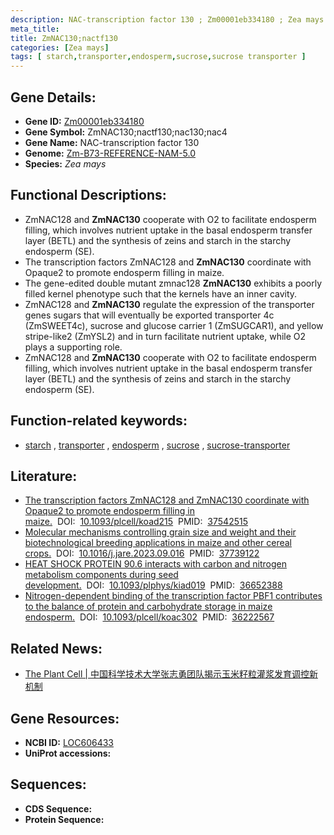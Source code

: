 ```yaml
---
description: NAC-transcription factor 130 ; Zm00001eb334180 ; Zea mays
meta_title:
title: ZmNAC130;nactf130
categories: [Zea mays]
tags: [ starch,transporter,endosperm,sucrose,sucrose transporter ]
---
```


## Gene Details:
- **Gene ID:**	[Zm00001eb334180](https://www.maizegdb.org/gene_center/gene/Zm00001eb334180)
- **Gene Symbol:** ZmNAC130;nactf130;nac130;nac4
- **Gene Name:** NAC-transcription factor 130
- **Genome:** [Zm-B73-REFERENCE-NAM-5.0](https://www.maizegdb.org/genome/assembly/Zm-B73-REFERENCE-NAM-5.0)
- **Species:** *Zea mays*

## Functional Descriptions:
   - ZmNAC128 and **ZmNAC130** cooperate with O2 to facilitate endosperm filling, which involves nutrient uptake in the basal endosperm transfer layer (BETL) and the synthesis of zeins and starch in the starchy endosperm (SE).
   - The transcription factors ZmNAC128 and **ZmNAC130** coordinate with Opaque2 to promote endosperm filling in maize.
   - The gene-edited double mutant zmnac128 **ZmNAC130** exhibits a poorly filled kernel phenotype such that the kernels have an inner cavity.
   - ZmNAC128 and **ZmNAC130** regulate the expression of the transporter genes sugars that will eventually be exported transporter 4c (ZmSWEET4c), sucrose and glucose carrier 1 (ZmSUGCAR1), and yellow stripe-like2 (ZmYSL2) and in turn facilitate nutrient uptake, while O2 plays a supporting role.
   - ZmNAC128 and **ZmNAC130** cooperate with O2 to facilitate endosperm filling, which involves nutrient uptake in the basal endosperm transfer layer (BETL) and the synthesis of zeins and starch in the starchy endosperm (SE).

## Function-related keywords:
- [starch](/tags/starch/)&nbsp;,&nbsp;[transporter](/tags/transporter/)&nbsp;,&nbsp;[endosperm](/tags/endosperm/)&nbsp;,&nbsp;[sucrose](/tags/sucrose/)&nbsp;,&nbsp;[sucrose-transporter](/tags/sucrose-transporter/)

## Literature:
   - [The transcription factors ZmNAC128 and ZmNAC130 coordinate with Opaque2 to promote endosperm filling in maize.]( https://academic.oup.com/plcell/article/35/11/4066/7237770?login=true)&nbsp;&nbsp;DOI:&nbsp;&nbsp;[10.1093/plcell/koad215](https://academic.oup.com/plcell/article/35/11/4066/7237770?login=true)&nbsp;&nbsp;PMID:&nbsp;&nbsp;[37542515](https://pubmed.ncbi.nlm.nih.gov/37542515/)
   - [Molecular mechanisms controlling grain size and weight and their biotechnological breeding applications in maize and other cereal crops.]( https://www.sciencedirect.com/science/article/pii/S2090123223002655?via%3Dihub)&nbsp;&nbsp;DOI:&nbsp;&nbsp;[10.1016/j.jare.2023.09.016](https://www.sciencedirect.com/science/article/pii/S2090123223002655?via%3Dihub)&nbsp;&nbsp;PMID:&nbsp;&nbsp;[37739122](https://pubmed.ncbi.nlm.nih.gov/37739122/)
   - [HEAT SHOCK PROTEIN 90.6 interacts with carbon and nitrogen metabolism components during seed development.]( https://academic.oup.com/plphys/article/191/4/2316/6991394)&nbsp;&nbsp;DOI:&nbsp;&nbsp;[10.1093/plphys/kiad019](https://academic.oup.com/plphys/article/191/4/2316/6991394)&nbsp;&nbsp;PMID:&nbsp;&nbsp;[36652388](https://pubmed.ncbi.nlm.nih.gov/36652388/)
   - [Nitrogen-dependent binding of the transcription factor PBF1 contributes to the balance of protein and carbohydrate storage in maize endosperm.]( https://academic.oup.com/plcell/article/35/1/409/6759374)&nbsp;&nbsp;DOI:&nbsp;&nbsp;[10.1093/plcell/koac302](https://academic.oup.com/plcell/article/35/1/409/6759374)&nbsp;&nbsp;PMID:&nbsp;&nbsp;[36222567](https://pubmed.ncbi.nlm.nih.gov/36222567/)

## Related News:
   - [The Plant Cell | 中国科学技术大学张志勇团队揭示玉米籽粒灌浆发育调控新机制](https://mp.weixin.qq.com/s/14kCQ91vSSQiwGt5qBVm7A)

## Gene Resources:
- **NCBI ID:** [LOC606433](https://www.ncbi.nlm.nih.gov/gene/?term=LOC606433)
- **UniProt accessions:** [](https://www.uniprot.org/uniprotkb//entry)



## Sequences:
- **CDS Sequence:**
- **Protein Sequence:**

